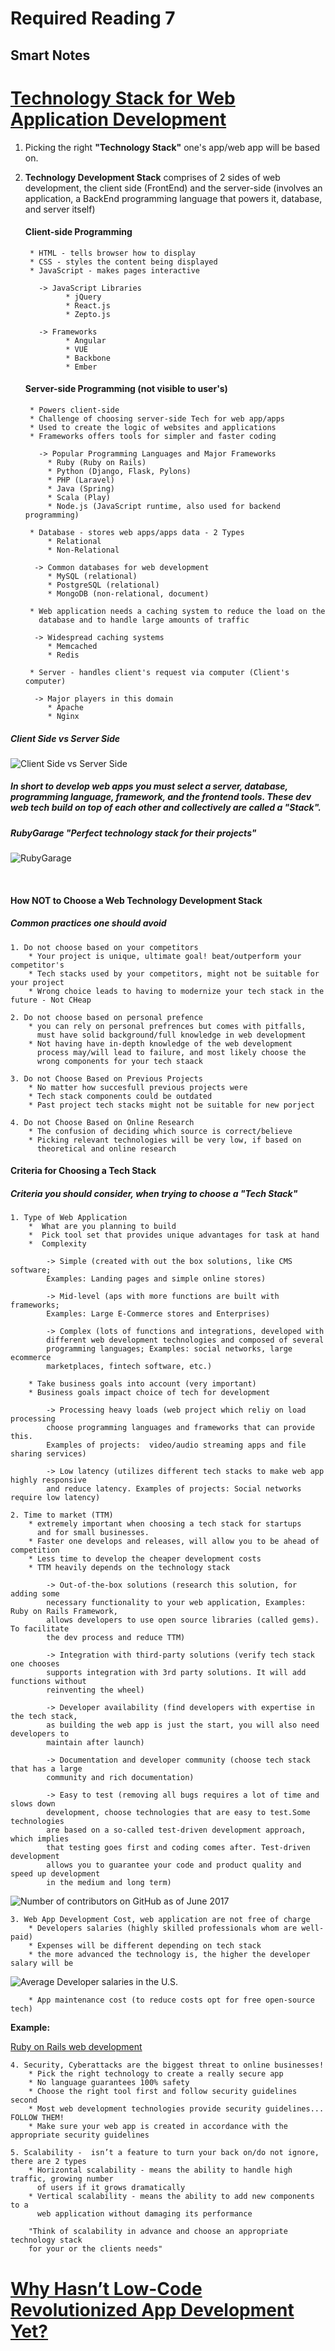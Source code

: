 # Required Reading 7
## Smart Notes

# [Technology Stack for Web Application Development](https://rubygarage.org/blog/technology-stack-for-web-development) 

1. Picking the right **"Technology Stack"** one's app/web app will be based on.
   <br>
2. **Technology Development Stack** comprises of 2 sides of web development, the client side (FrontEnd) and the server-side (involves an application, a BackEnd programming language that powers it, database, and server itself)
   
   #### Client-side Programming
        * HTML - tells browser how to display
        * CSS - styles the content being displayed
        * JavaScript - makes pages interactive
  
          -> JavaScript Libraries
                * jQuery
                * React.js
                * Zepto.js

          -> Frameworks
                * Angular
                * VUE
                * Backbone
                * Ember

    #### Server-side Programming (not visible to user's)
        * Powers client-side
        * Challenge of choosing server-side Tech for web app/apps
        * Used to create the logic of websites and applications
        * Frameworks offers tools for simpler and faster coding
  
          -> Popular Programming Languages and Major Frameworks
            * Ruby (Ruby on Rails)
            * Python (Django, Flask, Pylons)
            * PHP (Laravel)
            * Java (Spring)
            * Scala (Play)
            * Node.js (JavaScript runtime, also used for backend programming)

        * Database - stores web apps/apps data - 2 Types
            * Relational
            * Non-Relational
  
         -> Common databases for web development
            * MySQL (relational)
            * PostgreSQL (relational)
            * MongoDB (non-relational, document)
  
        * Web application needs a caching system to reduce the load on the 
          database and to handle large amounts of traffic

         -> Widespread caching systems
            * Memcached
            * Redis

        * Server - handles client's request via computer (Client's computer)
  
         -> Major players in this domain
            * Apache
            * Nginx

##### Client Side vs Server Side

![Client Side vs Server Side](img/technology-stack-diagram.jpg)

##### In short to develop web apps you must select a server, database, programming language, framework, and the frontend tools. These dev web tech build on top of each other and collectively are called a "Stack".

##### RubyGarage "Perfect technology stack for their projects"

![RubyGarage](img/screen_1_1x.png)

<br>

#### How NOT to Choose a Web Technology Development Stack
##### Common practices one should avoid
    1. Do not choose based on your competitors
        * Your project is unique, ultimate goal! beat/outperform your competitor's
        * Tech stacks used by your competitors, might not be suitable for your project
        * Wrong choice leads to having to modernize your tech stack in the future - Not CHeap

    2. Do not choose based on personal prefence
        * you can rely on personal prefrences but comes with pitfalls, 
          must have solid background/full knowledge in web development
        * Not having have in-depth knowledge of the web development 
          process may/will lead to failure, and most likely choose the 
          wrong components for your tech staack

    3. Do not Choose Based on Previous Projects
        * No matter how succesfull previous projects were
        * Tech stack components could be outdated
        * Past project tech stacks might not be suitable for new porject

    4. Do not Choose Based on Online Research
        * The confusion of deciding which source is correct/believe
        * Picking relevant technologies will be very low, if based on 
          theoretical and online research

#### Criteria for Choosing a Tech Stack
##### Criteria you should consider, when trying to choose a "Tech Stack"
    1. Type of Web Application
        *  What are you planning to build 
        *  Pick tool set that provides unique advantages for task at hand
        *  Complexity

            -> Simple (created with out the box solutions, like CMS software; 
            Examples: Landing pages and simple online stores)

            -> Mid-level (aps with more functions are built with frameworks; 
            Examples: Large E-Commerce stores and Enterprises)

            -> Complex (lots of functions and integrations, developed with 
            different web development technologies and composed of several 
            programming languages; Examples: social networks, large ecommerce 
            marketplaces, fintech software, etc.)

        * Take business goals into account (very important)
        * Business goals impact choice of tech for development

            -> Processing heavy loads (web project which reliy on load processing
            choose programming languages and frameworks that can provide this.
            Examples of projects:  video/audio streaming apps and file sharing services)

            -> Low latency (utilizes different tech stacks to make web app highly responsive
            and reduce latency. Examples of projects: Social networks require low latency)

    2. Time to market (TTM) 
        * extremely important when choosing a tech stack for startups 
          and for small businesses.
        * Faster one develops and releases, will allow you to be ahead of competition  
        * Less time to develop the cheaper development costs
        * TTM heavily depends on the technology stack

            -> Out-of-the-box solutions (research this solution, for adding some 
            necessary functionality to your web application, Examples: Ruby on Rails Framework,
            allows developers to use open source libraries (called gems). To facilitate
            the dev process and reduce TTM)

            -> Integration with third-party solutions (verify tech stack one chooses
            supports integration with 3rd party solutions. It will add functions without 
            reinventing the wheel)

            -> Developer availability (find developers with expertise in the tech stack, 
            as building the web app is just the start, you will also need developers to 
            maintain after launch)

            -> Documentation and developer community (choose tech stack that has a large 
            community and rich documentation)

            -> Easy to test (removing all bugs requires a lot of time and slows down 
            development, choose technologies that are easy to test.Some technologies 
            are based on a so-called test-driven development approach, which implies 
            that testing goes first and coding comes after. Test-driven development 
            allows you to guarantee your code and product quality and speed up development 
            in the medium and long term)


![Number of contributors on GitHub as of June 2017](img/frameworks-by-contributors-on-github.jpg)


    3. Web App Development Cost, web application are not free of charge
        * Developers salaries (highly skilled professionals whom are well-paid)
        * Expenses will be different depending on tech stack 
        * the more advanced the technology is, the higher the developer salary will be

![Average Developer salaries in the U.S.](img/average-developer-salaries-us.jpg)   

        * App maintenance cost (to reduce costs opt for free open-source tech)

   **Example:**
             
   [Ruby on Rails web development](https://rubygarage.org/services/ruby-on-rails-development)

    4. Security, Cyberattacks are the biggest threat to online businesses!
        * Pick the right technology to create a really secure app
        * No language guarantees 100% safety
        * Choose the right tool first and follow security guidelines second
        * Most web development technologies provide security guidelines... FOLLOW THEM!
        * Make sure your web app is created in accordance with the appropriate security guidelines

    5. Scalability -  isn’t a feature to turn your back on/do not ignore, there are 2 types
        * Horizontal scalability - means the ability to handle high traffic, growing number 
          of users if it grows dramatically
        * Vertical scalability - means the ability to add new components to a 
          web application without damaging its performance
  
        "Think of scalability in advance and choose an appropriate technology stack 
        for your or the clients needs"



# [Why Hasn’t Low-Code Revolutionized App Development Yet?](https://devetry.com/blog/why-hasnt-low-code-revolutionized-app-development-yet/)